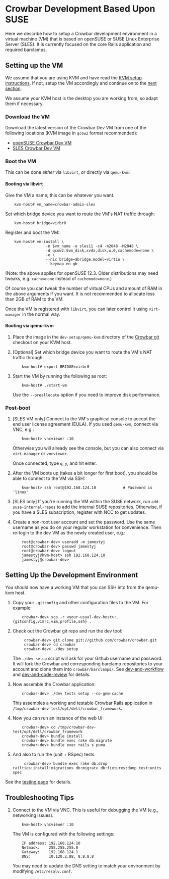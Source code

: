 # Crowbar Development Based Upon SUSE

Here we describe how to setup a Crowbar development environment in a virtual
machine (VM) that is based on openSUSE or SUSE Linux Enterprise Server (SLES).
It is currently focused on the core Rails application and required barclamps.

## Setting up the VM

We assume that you are using KVM and have read the [KVM setup
instructions](dev-vm.md).  If not, setup the VM accordingly and
continue on to the [next
section](#setting-up-the-development-environment).

We assume your KVM host is the desktop you are working from, so adapt them if
necessary.

### Download the VM

Download the latest version of the Crowbar Dev VM from one of the following
locations (KVM image in `qcow2` format recommended):

* [openSUSE Crowbar Dev VM](http://susestudio.com/a/n0rKOx/crowbar-dev)
* [SLES Crowbar Dev VM](http://susestudio.com/a/n0rKOx/crowbar-dev-sles)

### Boot the VM

This can be done *either* via `libvirt`, *or* directly via `qemu-kvm`:

#### Booting via libvirt

Give the VM a name; this can be whatever you want.

        kvm-host# vm_name=crowbar-admin-sles

Set which bridge device you want to route the VM's NAT traffic
through:

        kvm-host# bridge=virbr0

Register and boot the VM:

        kvm-host# vm-install \
                      -n $vm_name -o sles11 -c4 -m2048 -M2048 \
                      -d qcow2:$vm_disk,xvda,disk,w,0,cachemode=none \
                      -e \
                      --nic bridge=$bridge,model=virtio \
                      --keymap en-gb

(Note: the above applies for openSUSE 12.3.  Older distributions may
need tweaks, e.g. `cache=none` instead of `cachemode=none`.)

Of course you can tweak the number of virtual CPUs and amount of RAM
in the above arguments if you want.  It is not recommended to allocate
less than 2GB of RAM to the VM.

Once the VM is registered with `libvirt`, you can later control it
using `virt-manager` in the normal way.

#### Booting via qemu-kvm

1.  Place the image in the `dev-setup/qemu-kvm` directory of the [Crowbar
    git](https://github.com/crowbar/crowbar/) checkout on your KVM host.

1.  [Optional] Set which bridge device you want to route the VM's NAT
    traffic through:

            kvm-host# export BRIDGE=virbr0

1.  Start the VM by running the following as root:

            kvm-host# ./start-vm

    Use the `--preallocate` option if you need to improve disk performance.

### Post-boot

1.  [SLES VM only] Connect to the VM's graphical console to accept the
    end user license agreement (EULA).  If you used `qemu-kvm`,
    connect via VNC, e.g.:

            kvm-host> vncviewer :10

    Otherwise you will already see the console, but you can also connect
    via `virt-manager` or `vncviewer`.

    Once connected, type `q`, `y`, and hit enter.

1.  After the VM boots up (takes a bit longer for first boot), you
    should be able to connect to the VM via SSH:

            kvm-host> ssh root@192.168.124.10            # Password is 'linux'

1.  [SLES only] If you're running the VM within the SUSE network, run
    `add-suse-internal-repos` to add the internal SUSE
    repositories. Otherwise, if you have a SLES subscription, register
    with NCC to get updates.

1.  Create a non-root user account and set the password. Use the same
    username as you do on your regular workstation for
    convenience. Then re-login to the dev VM as the newly created
    user, e.g.:

            root@crowbar-dev> useradd -m jamestyj
            root@crowbar-dev> passwd jamestyj
            root@crowbar-dev> logout
            jamestyj@kvm-host> ssh 192.168.124.10
            jamestyj@crowbar-dev>

## Setting Up the Development Environment

You should now have a working VM that you can SSH into from the qemu-kvm host.

1.  Copy your `.gitconfig` and other configuration files to the VM. For example:

            crowbar-dev> scp -r <your-usual-dev-host>:.{gitconfig,vimrc,vim,profile,ssh} .

1. Check out the Crowbar git repo and run the dev tool:

            crowbar-dev> git clone git://github.com/crowbar/crowbar.git
            crowbar-dev> cd crowbar
            crowbar-dev> ./dev setup

    The `./dev setup` script will ask for your Github username and
    password. It will fork the Crowbar and corresponding barclamp
    repositories to your account and clone them into
    `crowbar/barclamps/`. See
    [dev-and-workflow](https://github.com/crowbar/crowbar/blob/master/README.dev-and-workflow)
    and [dev-and-code-review](https://github.com/crowbar/crowbar/blob/master/README.dev-and-code-review)
    for details.

1.  Now assemble the Crowbar application:

            crowbar-dev> ./dev tests setup --no-gem-cache

    This assembles a working and testable Crowbar Rails application in
    `/tmp/crowbar-dev-test/opt/dell/crowbar_framework`.

1.  Now you can run an instance of the web UI:

            crowbar-dev> cd /tmp/crowbar-dev-test/opt/dell/crowbar_framework
            crowbar-dev> bundle install
            crowbar-dev> bundle exec rake db:migrate
            crowbar-dev> bundle exec rails s puma

1. And also to run the (unit + RSpec) tests:

            crowbar-dev> bundle exec rake db:drop railties:install:migrations db:migrate db:fixtures:dump test:units spec

See the [testing page](testing.md) for details.

## Troubleshooting Tips

1.  Connect to the VM via VNC. This is useful for debugging the VM (e.g., networking issues).

            kvm-host> vncviewer :10

    The VM is configured with the following settings:

            IP address: 192.168.124.10
            Netmask:    255.255.255.0
            Gateway:    192.168.124.1
            DNS:        10.120.2.88, 8.8.8.8

    You may need to update the DNS setting to match your environment
    by modifying `/etc/resolv.conf`.
